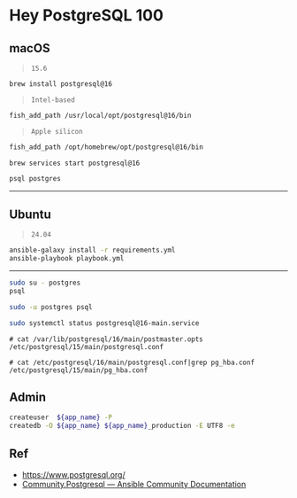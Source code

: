# Hey PostgreSQL 100

## macOS

> `15.6`

```bash
brew install postgresql@16
```
> `Intel-based`

```bash
fish_add_path /usr/local/opt/postgresql@16/bin
```
> `Apple silicon`

```bash
fish_add_path /opt/homebrew/opt/postgresql@16/bin
```

```
brew services start postgresql@16
```

```bash
psql postgres
```

---

## Ubuntu

> `24.04`

```bash
ansible-galaxy install -r requirements.yml
ansible-playbook playbook.yml
```



---
```bash
sudo su - postgres
psql
```

```bash
sudo -u postgres psql
```

```bash
sudo systemctl status postgresql@16-main.service
```

```
# cat /var/lib/postgresql/16/main/postmaster.opts
/etc/postgresql/15/main/postgresql.conf

# cat /etc/postgresql/16/main/postgresql.conf|grep pg_hba.conf
/etc/postgresql/15/main/pg_hba.conf
```

## Admin

```bash
createuser  ${app_name} -P
createdb -O ${app_name} ${app_name}_production -E UTF8 -e
```

## Ref

* <https://www.postgresql.org/>
* [Community.Postgresql — Ansible Community Documentation](https://docs.ansible.com/ansible/latest/collections/community/postgresql/index.html)